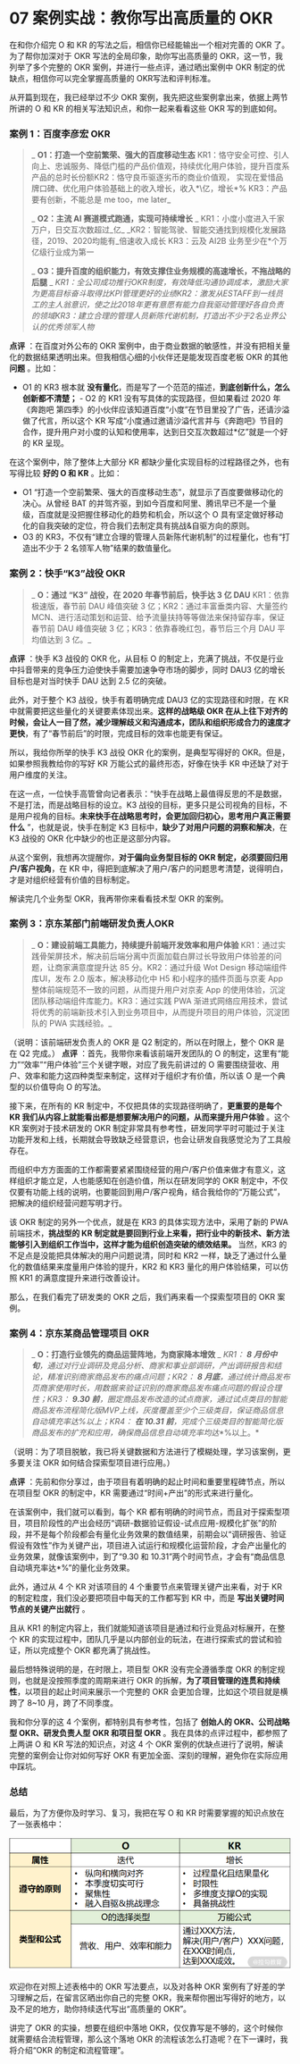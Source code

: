 # 07 案例实战：教你写出高质量的 OKR

在和你介绍完 O 和 KR 的写法之后，相信你已经能输出一个相对完善的 OKR 了。为了帮你加深对于 OKR 写法的全局印象，助你写出高质量的 OKR，这一节，我列举了多个完整的 OKR 案例，并进行一些点评，通过晒出案例中 OKR 制定的优缺点，相信你可以完全掌握高质量的 OKR写法和评判标准。

从开篇到现在，我已经举过不少 OKR 案例，我先把这些案例拿出来，依据上两节所讲的 O 和 KR 的相关写法知识点，和你一起来看看这些 OKR 写的到底如何。

### 案例 1：百度李彦宏 OKR

> _ **O1：打造一个空前繁荣、强大的百度移动生态** KR1：恪守安全可控、引人向上、忠诚服务、降低门槛的产品价值观，持续优化用户体验，提升百度系产品的总时长份额KR2：恪守良币驱逐劣币的商业价值观， 实现在爱惜品牌口碑、优化用户体验基础上的收入增长，收入\*\\亿，增长\*% KR3：产品要有创新，不能总是 me too，me later_
>
> _ **O2：主流 AI 赛道模式跑通，实现可持续增长** _ KR1：小度小度进入千家万户，日交互次数超过_亿\_ \_KR2：智能驾驶、智能交通找到规模化发展路径，2019、2020均能有_倍速收入成长 KR3：云及 AI2B 业务至少在\*个万亿级行业成为第一
>
> _ **O3：提升百度的组织能力，有效支撑住业务规模的高速增长，不拖战略的后腿** _ _KR1：全公司成功推行OKR制度，有效降低沟通协调成本，激励大家为更高目标奋斗取得比KPI管理更好的业绩KR2：激发从ESTAFF到一线员工的主人翁意识，使之比2018年更有意愿有能力自我驱动管理好各自负责的领域KR3：建立合理的管理人员新陈代谢机制，打造出不少于2名业界公认的优秀领军人物_

**点评** ：在百度对外公布的 OKR 案例中，由于商业数据的敏感性，并没有把相关量化的数据结果透明出来。但我相信心细的小伙伴还是能发现百度老板 OKR 的其他 **问题** 。比如：

- O1 的 KR3 根本就 **没有量化**，而是写了一个范范的描述，**到底创新什么，怎么创新都不清楚；** - O2 的 KR1 没有写具体的实现路径，但如果看过 2020 年《奔跑吧 第四季》的小伙伴应该知道百度“小度”在节目里投了广告，还请沙溢做了代言，所以这个 KR 写成“小度通过邀请沙溢代言并与《奔跑吧》节目的合作，提升用户对小度的认知和使用率，达到日交互次数超过\*亿”就是一个好的 KR 呈现。

在这个案例中，除了整体上大部分 KR 都缺少量化实现目标的过程路径之外，也有写得比较 **好的 O 和 KR** 。比如：

- O1 “打造一个空前繁荣、强大的百度移动生态”，就显示了百度要做移动化的决心。从曾经 BAT 的并驾齐驱，到如今百度和阿里、腾讯早已不是一个量级，百度就是没把握住移动化的趋势和机会，所以这个 O 具有坚定做好移动化的自我突破的定位，符合我们去制定具有挑战&自驱方向的原则。
- O3 的 KR3，不仅有“建立合理的管理人员新陈代谢机制”的过程量化，也有“打造出不少于 2 名领军人物”结果的数值量化。

### 案例 2：快手“K3”战役 OKR

> _ **O：通过 “K3” 战役，在 2020 年春节前后，快手达 3 亿 DAU** KR1：依靠极速版，春节前 DAU 峰值突破 3 亿；KR2：通过丰富垂类内容、大量签约 MCN、进行活动策划和运营、给予流量扶持等等做法来保持留存率，保证春节前 DAU 峰值突破 3 亿；KR3：依靠春晚红包，春节后三个月 DAU 平均值达到 3 亿。_

**点评** ：快手 K3 战役的 OKR 化，从目标 O 的制定上，充满了挑战，不仅是行业中抖音带来的竞争压力迫使快手需要加速争夺市场的脚步，同时 DAU3 亿的增长目标也是对当时快手 DAU 达到 2.5 亿的突破。

此外，对于整个 K3 战役，快手有着明确完成 DAU3 亿的实现路径和时限，在 KR 中就需要把这些量化的关键要素体现出来。**这样的战略级 OKR 在从上往下对齐的时候，会让人一目了然，减少理解歧义和沟通成本，团队和组织形成合力的速度才更快**，有了“春节前后”的时限，完成目标的效率也能更有保证。

所以，我给你所举的快手 K3 战役 OKR 化的案例，是典型写得好的 OKR。但是，如果参照我教给你的写好 KR 万能公式的最终形态，好像在快手 KR 中还缺了对于用户维度的关注。

在这一点，一位快手高管曾向记者表示：“快手在战略上最值得反思的不是数据，不是打法，而是战略目标的设立。K3 战役的目标，更多只是公司视角的目标，不是用户视角的目标。**未来快手在战略思考时，会更加回归初心，思考用户真正需要什么** ”，也就是说，快手在制定 K3 目标中，**缺少了对用户问题的洞察和解决**，在 K3 战役的 OKR 化中缺少的也正是这部分内容。

从这个案例，我想再次提醒你，**对于偏向业务型目标的 OKR 制定，必须要回归用户/客户视角**，在 KR 中，得把到底解决了用户/客户的问题思考清楚，说得明白，才是对组织经营有价值的目标制定。

解读完几个业务型 OKR，我再带你来看看技术型 OKR 的案例。

### 案例 3：京东某部门前端研发负责人OKR

> _ **O：建设前端工具能力，持续提升前端开发效率和用户体验** KR1：通过实践骨架屏技术，解决前后端分离中页面加载白屏过长导致用户体验差的问题，让商家满意度提升达 85 分。KR2：通过升级 Wot Design 移动端组件库UI，发布 2.0 版本，解决移动化中 H5 和小程序的插件页面与京麦 App 整体前端规范不一致的问题，从而提升用户对京麦 App 的使用体验，沉淀团队移动端组件库能力。KR3：通过实践 PWA 渐进式网络应用技术，尝试将优秀的前端新技术引入到业务项目中，从而提升项目的用户体验，沉淀团队的 PWA 实践经验。_

（说明：该前端研发负责人的 OKR 是 Q2 制定的，所以在时限上，整个 OKR 是在 Q2 完成。） **点评** ：首先，我带你来看该前端开发团队的 O 的制定，这里有“能力”“效率”“用户体验”三个关键字眼，对应了我先前讲过的 O 需要围绕营收、用户、效率和能力这四种类型来制定，这样对于组织才有价值，所以该 O 是一个典型的以价值导向 O 的写法。

接下来，在所有的 KR 制定中，不仅把具体的实现路径明确了，**更重要的是每个 KR 我们从内容上就能看出都是想要解决用户的问题，从而来提升用户体验** 。这个 KR 案例对于技术研发的 OKR 制定非常具有参考性，研发同学平时可能过于关注功能开发和上线，长期就会导致缺乏经营意识，也会让研发自我感觉沦为了工具般存在。

而组织中方方面面的工作都需要紧紧围绕经营的用户/客户价值来做才有意义，这样组织才能立足，人也能感知在创造价值，所以在研发同学的 OKR 制定中，不仅仅要有功能上线的说明，也要能回到用户/客户视角，结合我给你的“万能公式”，把解决的组织经营问题写明才行。

该 OKR 制定的另外一个优点，就是在 KR3 的具体实现方法中，采用了新的 PWA 前端技术，**挑战型的 KR 制定就是要回到行业上来看，把行业中的新技术、新方法能够引入到组织工作当中，这样才能为组织创造突破的绩效结果。** 当然，KR3 的不足点是没能把具体解决的用户问题说清，同时和 KR2 一样，缺乏了通过什么量化的数值结果来度量用户体验的提升，KR2 和 KR3 量化的用户体验结果，可以仿照 KR1 的满意度提升来进行改善设计。

那么，在我们看完了研发类的 OKR 之后，我们再来看一个探索型项目的 OKR 案例。

### 案例 4：京东某商品管理项目 OKR

> _ **O：打造行业领先的商品运营阵地，为商家降本增效** _ _KR1： **8 月份中旬**，通过对行业调研及竞品分析、商家和事业部调研，产出调研报告和结论，精准识别商家商品发布的痛点问题；KR2： **8 月底**，通过统计商品发布页商家使用时长，用数据来验证识别的商家商品发布痛点问题的假设合理性；KR3： **9.30 前**，圈定商品发布改造的试点商家，通过试点类目的智能商品发布流程简化版MVP上线，灰度覆盖至少个三级类目，保证商品信息自动填充率达%以上；KR4： **在 10.31 前**，完成个三级类目的智能简化版商品发布的扩充和应用，确保商品信息自动填充率均达_\*%以上。\*

（说明：为了项目脱敏，我已将关键数据和方法进行了模糊处理，学习该案例，更多要关注 OKR 如何结合探索型项目进行应用。）

**点评** ：先前和你分享过，由于项目有着明确的起止时间和重要里程碑节点，所以在项目型 OKR 的制定中，KR 需要通过“时间+产出”的形式来进行量化。

在该案例中，我们就可以看到，每个 KR 都有明确的时间节点，而且对于探索型项目，项目阶段性的产出会经历“调研-数据验证假设-试点应用-规模化扩张”的阶段，并不是每个阶段都会有量化业务效果的数值结果，前期会以“调研报告、验证假设有效性”作为关键产出，项目进入试运行和规模化运营阶段，才会产出量化的业务效果，就像该案例中，到了“9.30 和 10.31”两个时间节点，才会有“商品信息自动填充率达\*%”的量化业务效果。

此外，通过从 4 个 KR 对该项目的 4 个重要节点来管理关键产出来看，对于 KR 的制定粒度，我们没必要把项目中每天的工作都写到 KR 中，而是 **写出关键时间节点的关键产出就行** 。

且从 KR1 的制定内容上，我们就能知道该项目是通过和行业竞品对标展开，在整个 KR 的实现过程中，团队几乎是以内部创业的玩法，在进行探索式的尝试和验证，所以完成整个 OKR 都充满了挑战性。

最后想特殊说明的是，在时限上，项目型 OKR 没有完全遵循季度 OKR 的制定规则，也就是没按照季度的周期来进行 OKR 的拆解，**为了项目管理的连贯和持续性**，以项目的起止时间来展示一个完整的 OKR 会更加合理，比如这个项目就是横跨了 8~10 月，跨了不同季度。

我和你分享的这 4 个案例，都特别具有参考性，包括了 **创始人的 OKR、公司战略型 OKR、研发负责人型 OKR 和项目型 OKR** 。我在具体的点评过程中，都参照了上两讲 O 和 KR 写法的知识点，对这 4 个 OKR 案例的优缺点进行了说明，解读完整的案例会让你对如何写好 OKR 有更加全面、深刻的理解，避免你在实际应用中踩坑。

### 总结

最后，为了方便你及时学习、复习，我把在写 O 和 KR 时需要掌握的知识点放在了一张表格中：

![image.png](assets/CgqCHl-rmQyATX5tAACBhuWOMDk513.png)

欢迎你在对照上述表格中的 OKR 写法要点，以及对各种 OKR 案例有了好差的学习理解之后，在留言区晒出你自己的完整 OKR，我来帮你圈出写得好的地方，以及不足的地方，助你持续迭代写出“高质量的 OKR”。

讲完了 OKR 的实操，想要在组织中落地 OKR，仅仅靠写是不够的，这个时候你就需要结合流程管理，那么这个落地 OKR 的流程该怎么打造呢？在下一课时，我将介绍“OKR 的制定和流程管理”。
